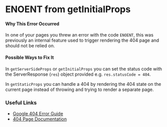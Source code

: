 # ENOENT from getInitialProps

#### Why This Error Occurred

In one of your pages you threw an error with the code `ENOENT`, this was previously an internal feature used to trigger rendering the 404 page and should not be relied on.

#### Possible Ways to Fix It

In `getServerSideProps` or `getInitialProps` you can set the status code with the ServerResponse (`res`) object provided e.g. `res.statusCode = 404`.

In `getStaticProps` you can handle a 404 by rendering the 404 state on the current page instead of throwing and trying to render a separate page.

### Useful Links

- [Google 404 Error Guide](https://developers.google.com/search/docs/guides/fix-search-javascript)
- [404 Page Documentation](https://nextjs.org/docs/advanced-features/custom-error-page#404-page)

